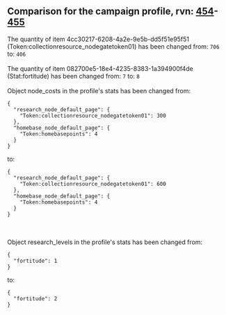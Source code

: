 ## Comparison for the campaign profile, rvn: [454](https://github.com/PRO100KatYT/FortniteProfileRevisions/tree/main/profiles/campaign/454%20campaign.json)-[455](https://github.com/PRO100KatYT/FortniteProfileRevisions/tree/main/profiles/campaign/455%20campaign.json)

The quantity of item 4cc30217-6208-4a2e-9e5b-dd5f51e95f51 (Token:collectionresource_nodegatetoken01) has been changed from: `706` to: `406`
<br><br>
The quantity of item 082700e5-18e4-4235-8383-1a394900f4de (Stat:fortitude) has been changed from: `7` to: `8`
<br><br>
Object node_costs in the profile's stats has been changed from:

```
{
  "research_node_default_page": {
    "Token:collectionresource_nodegatetoken01": 300
  },
  "homebase_node_default_page": {
    "Token:homebasepoints": 4
  }
}
```

to:

```
{
  "research_node_default_page": {
    "Token:collectionresource_nodegatetoken01": 600
  },
  "homebase_node_default_page": {
    "Token:homebasepoints": 4
  }
}
```

<br><br>
Object research_levels in the profile's stats has been changed from:

```
{
  "fortitude": 1
}
```

to:

```
{
  "fortitude": 2
}
```

<br><br>
